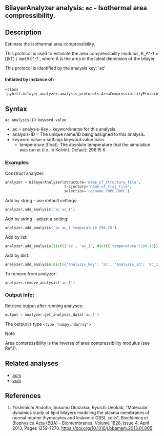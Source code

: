 ## BilayerAnalyzer analysis: ```ac``` - Isothermal area compressibility.
 
## Description
 
Estimate the isothermal area compressibility.

This protocol is used to estimate the area compressibility modulus,
K_A^-1 = [(<A>kT) / var(A)]^-1 ,
where A is the area in the lateal dimension of the bilayer.

This protocol is identified by the analysis key: 'ac'


#### Initiated by instance of:
 
    <class 'pybilt.bilayer_analyzer.analysis_protocols.AreaCompressibilityProtocol'>

## Syntax

```
ac analysis-ID keyword value
```
* ac = analysis-Key - keyword/name for this analysis.
* analysis-ID = The unique name/ID being assigned to this analysis.
* keyword value = settings keyword value pairs 
    * temperature (float): The absolute temperature that the simulation was run at (i.e. in Kelvin). Default: 298.15 K

### Examples
Construct analyzer:
```python
analyzer = BilayerAnalyzer(structure='name_of_structure_file',
                           trajectory='name_of_traj_file',
                           selection='resname POPC DOPC')
```
 
Add by string - use default settings:
```python
analyzer.add_analysis('ac ac_1') 
```
 
Add by string - adjust a setting: 
```python
analyzer.add_analysis('ac ac_1 temperature 298.15')
```
 
Add by list:
```python
analyzer.add_analysis(list(['ac', 'ac_1', dict({'temperature':298.15})]))
```
 
Add by dict: 
```python
analyzer.add_analysis(dict({'analysis_key': 'ac', 'analysis_id': 'ac_1','analysis_settings':dict({'temperature':298.15})}))
```
 
To remove from analyzer: 
```python
analyzer.remove_analysis('ac_1')
```
 
### Output Info:
Retrieve output after running analyses:
```python
output = analyzer.get_analysis_data('ac_1')
```
 
The output is type ```<type 'numpy.ndarray'>```
 
<div class="admonition note"> 
<p class="admonition-title">Note</p> 
<p> Area compressibility is the inverse of area compressibility modulus (see Ref.1).  </p> 
</div> 
 
## Related analyses
* [acm](acm.html)
* [vcm](vcm.html)

## References

1. Yoshimichi Andoha, Susumu Okazakia, Ryuichi Ueokab, "Molecular
dynamics study of lipid bilayers modeling the plasma membranes of
normal murine thymocytes and leukemic GRSL cells", Biochimica et
Biophysica Acta (BBA) - Biomembranes, Volume 1828, Issue 4, April
2013, Pages 1259-1270. https://doi.org/10.1016/j.bbamem.2013.01.005
